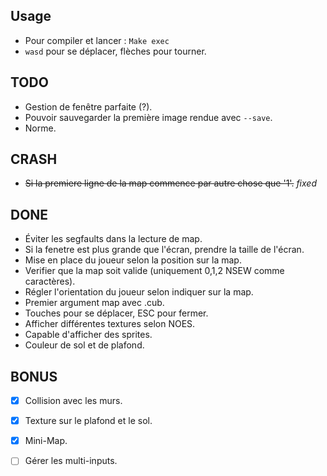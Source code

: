 ## Usage

- Pour compiler et lancer : `Make exec`
- `wasd` pour se déplacer, flèches pour tourner.

## TODO

- Gestion de fenêtre parfaite (?).
- Pouvoir sauvegarder la première image rendue avec `--save`.
- Norme.

## CRASH

- ~~Si la premiere ligne de la map commence par autre chose que '1'.~~ *fixed*

## DONE

- Éviter les segfaults dans la lecture de map.
- Si la fenetre est plus grande que l'écran, prendre la taille de l'écran.
- Mise en place du joueur selon la position sur la map.
- Verifier que la map soit valide (uniquement 0,1,2 NSEW comme caractères).
- Régler l'orientation du joueur selon indiquer sur la map.
- Premier argument map avec .cub.
- Touches pour se déplacer, ESC pour fermer.
- Afficher différentes textures selon NOES.
- Capable d'afficher des sprites.
- Couleur de sol et de plafond.

## BONUS
- [x] Collision avec les murs.
- [x] Texture sur le plafond et le sol.
- [x] Mini-Map.
- [ ] Gérer les multi-inputs.

